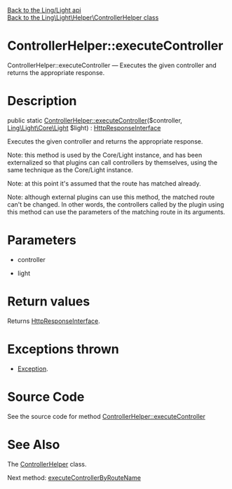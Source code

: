 [Back to the Ling/Light api](https://github.com/lingtalfi/Light/blob/master/doc/api/Ling/Light.md)<br>
[Back to the Ling\Light\Helper\ControllerHelper class](https://github.com/lingtalfi/Light/blob/master/doc/api/Ling/Light/Helper/ControllerHelper.md)


ControllerHelper::executeController
================



ControllerHelper::executeController — Executes the given controller and returns the appropriate response.




Description
================


public static [ControllerHelper::executeController](https://github.com/lingtalfi/Light/blob/master/doc/api/Ling/Light/Helper/ControllerHelper/executeController.md)($controller, [Ling\Light\Core\Light](https://github.com/lingtalfi/Light/blob/master/doc/api/Ling/Light/Core/Light.md) $light) : [HttpResponseInterface](https://github.com/lingtalfi/Light/blob/master/doc/api/Ling/Light/Http/HttpResponseInterface.md)




Executes the given controller and returns the appropriate response.

Note: this method is used by the Core/Light instance, and has been externalized so that plugins
can call controllers by themselves, using the same technique as the Core/Light instance.

Note: at this point it's assumed that the route has matched already.

Note: although external plugins can use this method, the matched route can't be changed.
In other words, the controllers called by the plugin using this method can use the parameters
of the matching route in its arguments.




Parameters
================


- controller

    

- light

    


Return values
================

Returns [HttpResponseInterface](https://github.com/lingtalfi/Light/blob/master/doc/api/Ling/Light/Http/HttpResponseInterface.md).


Exceptions thrown
================

- [Exception](http://php.net/manual/en/class.exception.php).&nbsp;







Source Code
===========
See the source code for method [ControllerHelper::executeController](https://github.com/lingtalfi/Light/blob/master/Helper/ControllerHelper.php#L42-L71)


See Also
================

The [ControllerHelper](https://github.com/lingtalfi/Light/blob/master/doc/api/Ling/Light/Helper/ControllerHelper.md) class.

Next method: [executeControllerByRouteName](https://github.com/lingtalfi/Light/blob/master/doc/api/Ling/Light/Helper/ControllerHelper/executeControllerByRouteName.md)<br>

